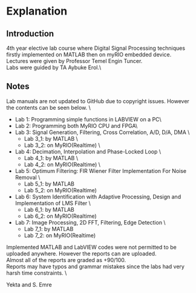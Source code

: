 # Explanation
## Introduction
4th year elective lab course where Digital Signal Processing techniques firstly implemented on MATLAB then on myRIO embedded device.\
Lectures were given by Professor Temel Engin Tuncer.\
Labs were guided by TA Aybuke Erol.\
## Notes
Lab manuals are not updated to GitHub due to copyright issues. However the contents can be seen below. \

* Lab 1: Programming simple functions in LABVIEW on a PC\
* Lab 2: Programming both MyRIO CPU and FPGA\
* Lab 3: Signal Generation, Filtering, Cross Correlation, A/D, D/A, DMA \
	* Lab 3_1: by MATLAB \
	* Lab 3_2: on MyRIO(Realtime) \
* Lab 4: Decimation, Interpolation and Phase-Locked Loop \
	* Lab 4_1: by MATLAB \
	* Lab 4_2: on MyRIO(Realtime) \
* Lab 5: Optimum Filtering: FIR Wiener Filter Implementation For Noise Removal \
	* Lab 5_1: by MATLAB
	* Lab 5_2: on MyRIO(Realtime)
* Lab 6: System Identification with Adaptive Processing, Design and Implementation of LMS Filter \
	* Lab 6_1: by MATLAB
	* Lab 6_2: on MyRIO(Realtime)
* Lab 7: Image Processing, 2D FFT, Filtering, Edge Detection \
	* Lab 7_1: by MATLAB
	* Lab 7_2: on MyRIO(Realtime)

Implemented MATLAB and LabVIEW codes were not permitted to be uploaded anywhere. However the reports can are uploaded. \
Almost all of the reports are graded as +90/100.\
Reports may have typos and grammar mistakes since the labs had very harsh time constraints. \

Yekta and S. Emre

